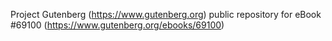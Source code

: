 Project Gutenberg (https://www.gutenberg.org) public repository for eBook #69100 (https://www.gutenberg.org/ebooks/69100)
